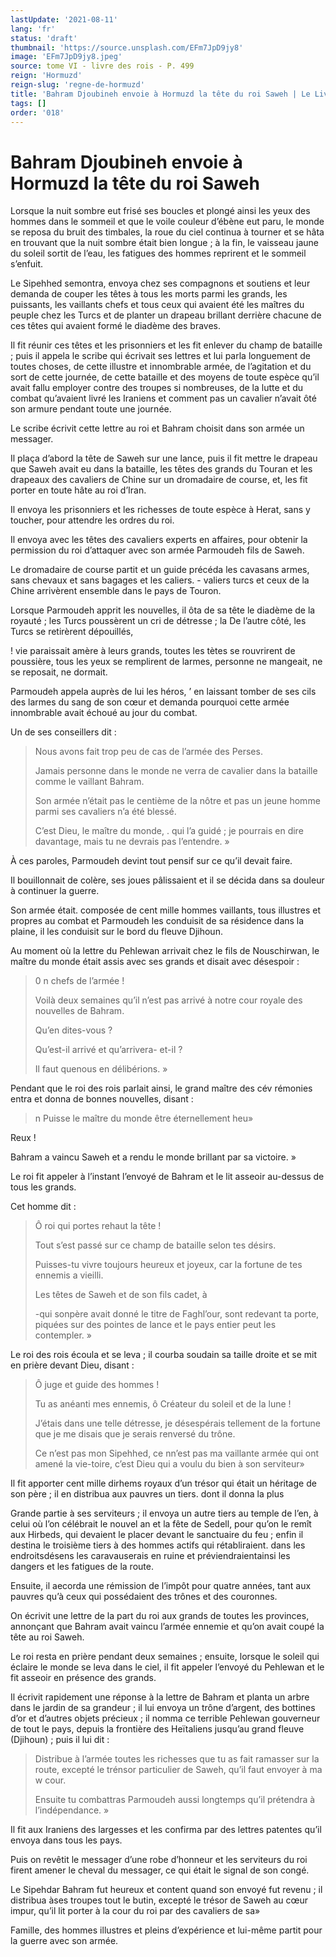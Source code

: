 ```yaml
---
lastUpdate: '2021-08-11'
lang: 'fr'
status: 'draft'
thumbnail: 'https://source.unsplash.com/EFm7JpD9jy8'
image: 'EFm7JpD9jy8.jpeg'
source: tome VI - livre des rois - P. 499
reign: 'Hormuzd'
reign-slug: 'regne-de-hormuzd'
title: 'Bahram Djoubineh envoie à Hormuzd la tête du roi Saweh | Le Livre des Rois | Shâhnâmeh'
tags: []
order: '018'
---
```


<!-- LTeX: language=fr -->

# Bahram Djoubineh envoie à Hormuzd la tête du roi Saweh

Lorsque la nuit sombre eut frisé ses boucles et plongé ainsi les yeux des hommes dans le sommeil et que le voile couleur d’ébène eut paru, le monde se reposa du bruit des timbales, la roue du ciel continua à tourner et se hâta en trouvant que la nuit sombre était bien longue ; à la fin, le vaisseau jaune du soleil sortit de l’eau, les fatigues des hommes reprirent et le sommeil s’enfuit.

Le Sipehhed semontra, envoya chez ses compagnons et soutiens et leur demanda de couper les têtes à tous les morts parmi les grands, les puissants, les vaillants chefs et tous ceux qui avaient été les maîtres du peuple chez les Turcs et de planter un drapeau brillant derrière chacune de ces têtes qui avaient formé le diadème des braves.

Il fit réunir ces têtes et les prisonniers et les fit enlever du champ de bataille ; puis il appela le scribe qui écrivait ses lettres et lui parla longuement de toutes choses, de cette illustre et innombrable armée, de l’agitation et du sort de cette journée, de cette bataille et des moyens de toute espèce qu’il avait fallu employer contre des troupes si nombreuses, de la lutte et du combat qu’avaient livré les Iraniens et comment pas un cavalier n’avait ôté son armure pendant toute une journée.

Le scribe écrivit cette lettre au roi et Bahram choisit dans son armée un messager.

Il plaça d’abord la tête de Saweh sur une lance, puis il fit mettre le drapeau que Saweh avait eu dans la bataille, les têtes des grands du Touran et les drapeaux des cavaliers de Chine sur un dromadaire de course, et, les fit porter en toute hâte au roi d’Iran.

Il envoya les prisonniers et les richesses de toute espèce à Herat, sans y toucher, pour attendre les ordres du roi.

Il envoya avec les têtes des cavaliers experts en affaires, pour obtenir la permission du roi d’attaquer avec son armée Parmoudeh fils de Saweh.

Le dromadaire de course partit et un guide précéda les cavasans armes, sans chevaux et sans bagages et les caliers. -
valiers turcs et ceux de la Chine arrivèrent ensemble dans le pays de Touron.

Lorsque Parmoudeh apprit les nouvelles, il ôta de sa tête le diadème de la royauté ; les Turcs poussèrent un cri de détresse ; la De l’autre côté, les Turcs se retirèrent dépouillés,

!
vie paraissait amère à leurs grands, toutes les tètes se rouvrirent de poussière, tous les yeux se remplirent de larmes, personne ne mangeait, ne se reposait, ne dormait.

Parmoudeh appela auprès de lui les héros,
’ en laissant tomber de ses cils des larmes du sang de son cœur et demanda pourquoi cette armée innombrable avait échoué au jour du combat.

Un de ses conseillers dit :

> Nous avons fait trop peu de cas de l’armée des Perses.
>
> Jamais personne dans le monde ne verra de cavalier dans la bataille comme le vaillant Bahram.
>
> Son armée n’était pas le centième de la nôtre et pas un jeune homme parmi ses cavaliers n’a été blessé.
>
> C’est Dieu, le maître du monde,
. qui l’a guidé ; je pourrais en dire davantage, mais tu ne devrais pas l’entendre. »

À ces paroles, Parmoudeh devint tout pensif sur ce qu’il devait faire.

Il bouillonnait de colère, ses joues pâlissaient et il se décida dans sa douleur à continuer la guerre.

Son armée était. composée de cent mille hommes vaillants, tous illustres et propres au combat et Parmoudeh les conduisit de sa résidence dans la plaine, il les conduisit sur le bord du fleuve Djihoun.

Au moment où la lettre du Pehlewan arrivait chez le fils de Nouschirwan, le maître du monde était assis avec ses grands et disait avec désespoir :

> 0
n chefs de l’armée !
>
> Voilà deux semaines qu’il n’est pas arrivé à notre cour royale des nouvelles de Bahram.
>
> Qu’en dites-vous ?
>
> Qu’est-il arrivé et qu’arrivera-
et-il ?
>
> Il faut quenous en délibérions. »

Pendant que le roi des rois parlait ainsi, le grand maître des cév rémonies entra et donna de bonnes nouvelles, disant :

> n Puisse le maître du monde être éternellement heu»

Reux !

Bahram a vaincu Saweh et a rendu le monde brillant par sa victoire. »

Le roi fit appeler à l’instant l’envoyé de Bahram et le lit asseoir au-dessus de tous les grands.

Cet homme dit :

> Ô roi qui portes rehaut la tête !
>
> Tout s’est passé sur ce champ de bataille selon tes désirs.
>
> Puisses-tu vivre toujours heureux et joyeux, car la fortune de tes ennemis a vieilli.
>
> Les têtes de Saweh et de son fils cadet, à
>
> -qui sonpère avait donné le titre de Faghl’our, sont redevant ta porte, piquées sur des pointes de lance et le pays entier peut les contempler. »

Le roi des rois écoula et se leva ; il courba soudain sa taille droite et se mit en prière devant Dieu, disant :

> Ô juge et guide des hommes !
>
> Tu as anéanti mes ennemis, ô Créateur du soleil et de la lune !
>
> J’étais dans une telle détresse, je désespérais tellement de la fortune que je me disais que je serais renversé du trône.
>
> Ce n’est pas mon Sipehhed, ce nn’est pas ma vaillante armée qui ont amené la vie-toire, c’est Dieu qui a voulu du bien à son serviteur»

Il fit apporter cent mille dirhems royaux d’un trésor qui était un héritage de son père ; il en distribua aux pauvres un tiers. dont il donna la plus

Grande partie à ses serviteurs ; il envoya un autre tiers au temple de l’en, à celui où l’on célébrait le nouvel an et la fête de Sedell, pour qu’on le remît aux Hirbeds, qui devaient le placer devant le sanctuaire du feu ; enfin il destina le troisième tiers à des hommes actifs qui rétabliraient. dans les endroitsdésens les caravauserais en ruine et préviendraientainsi les dangers et les fatigues de la route.

Ensuite, il aecorda une rémission de l’impôt pour quatre années, tant aux pauvres qu’à ceux qui possédaient des trônes et des couronnes.

On écrivit une lettre de la part du roi aux grands de toutes les provinces, annonçant que Bahram avait vaincu l’armée ennemie et qu’on avait coupé la tête au roi Saweh.

Le roi resta en prière pendant deux semaines ; ensuite, lorsque le soleil qui éclaire le monde se leva dans le ciel, il fit appeler l’envoyé du Pehlewan et le fit asseoir en présence des grands.

Il écrivit rapidement une réponse à la lettre de Bahram et planta un arbre dans le jardin de sa grandeur ; il lui envoya un trône d’argent, des bottines d’or et d’autres objets précieux ; il nomma ce terrible Pehlewan gouverneur de tout le pays, depuis la frontière des Heïtaliens jusqu’au grand fleuve (Djihoun) ; puis il lui dit :

> Distribue à l’armée toutes les richesses que tu as fait ramasser sur la route, excepté le trénsor particulier de Saweh, qu’il faut envoyer à ma w cour.
>
> Ensuite tu combattras Parmoudeh aussi longtemps qu’il prétendra à l’indépendance. »

Il fit aux Iraniens des largesses et les confirma par des lettres patentes qu’il envoya dans tous les pays.

Puis on revêtit le messager d’une robe d’honneur et les serviteurs du roi firent amener le cheval du messager, ce qui était le signal de son congé.

Le Sipehdar Bahram fut heureux et content quand son envoyé fut revenu ; il distribua àses troupes tout le butin, excepté le trésor de Saweh au cœur impur, qu’il lit porter à la cour du roi par des cavaliers de sa»

Famille, des hommes illustres et pleins d’expérience et lui-même partit pour la guerre avec son armée.
